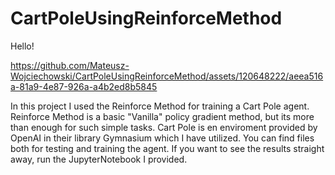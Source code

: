# CartPoleUsingReinforceMethod
Hello!

https://github.com/Mateusz-Wojciechowski/CartPoleUsingReinforceMethod/assets/120648222/aeea516a-81a9-4e87-926a-a4b2ed8b5845

In this project I used the Reinforce Method for training a Cart Pole agent. Reinforce Method is a basic "Vanilla" policy gradient method, but its more than enough for such simple tasks. Cart Pole is en enviroment provided by OpenAI in their library Gymnasium which I have utilized. You can find files both for testing and training the agent. If you want to see the results straight away, run the JupyterNotebook I provided.
